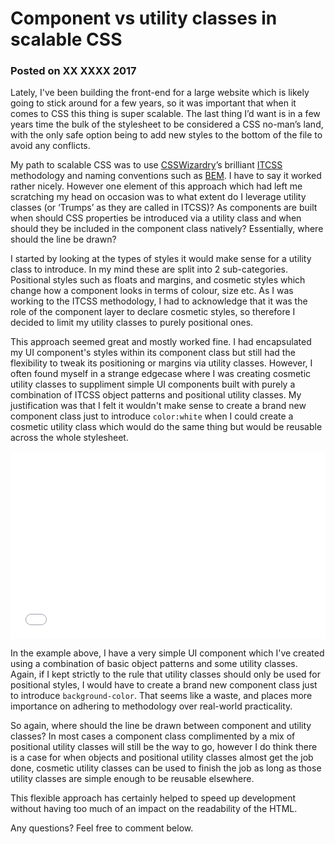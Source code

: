 # Component vs utility classes in scalable CSS
### Posted on XX XXXX 2017

Lately, I've been building the front-end for a large website which is likely going to stick around for a few years, so it was important that when it comes to CSS this thing is super scalable. The last thing I’d want is in a few years time the bulk of the stylesheet to be considered a CSS no-man’s land, with the only safe option being to add new styles to the bottom of the file to avoid any conflicts.

My path to scalable CSS was to use [CSSWizardry](https://csswizardry.com/)’s brilliant [ITCSS](https://www.xfive.co/blog/itcss-scalable-maintainable-css-architecture) methodology and naming conventions such as [BEM](http://getbem.com/). I have to say it worked rather nicely. However one element of this approach which had left me scratching my head on occasion was to what extent do I leverage utility classes (or ‘Trumps’ as they are called in ITCSS)? As components are built when should CSS properties be introduced via a utility class and when should they be included in the component class natively? Essentially, where should the line be drawn?

I started by looking at the types of styles it would make sense for a utility class to introduce. In my mind these are split into 2 sub-categories. Positional styles such as floats and margins, and cosmetic styles which change how a component looks in terms of colour, size etc. As I was working to the ITCSS methodology, I had to acknowledge that it was the role of the component layer to declare cosmetic styles, so therefore I decided to limit my utility classes to purely positional ones. 

This approach seemed great and mostly worked fine. I had encapsulated my UI component's styles within its component class but still had the flexibility to tweak its positioning or margins via utility classes. However, I often found myself in a strange edgecase where I was creating cosmetic utility classes to suppliment simple UI components built with purely a combination of ITCSS object patterns and positional utility classes. My justification was that I felt it wouldn't make sense to create a brand new component class just to introduce `color:white` when I could create a cosmetic utility class which would do the same thing but would be reusable across the whole stylesheet.

<iframe height='300' scrolling='no' title='ggdoov' src='//codepen.io/lukedidit/embed/ggdoov/?height=300&theme-id=5799&default-tab=css,result&embed-version=2' frameborder='no' allowtransparency='true' allowfullscreen='true' style='width: 100%;'>See the Pen <a href='http://codepen.io/lukedidit/pen/ggdoov/'>ggdoov</a> by Luke Harrison (<a href='http://codepen.io/lukedidit'>@lukedidit</a>) on <a href='http://codepen.io'>CodePen</a>.
</iframe>

In the example above, I have a very simple UI component which I've created using a combination of basic object patterns and some utility classes. Again, if I kept strictly to the rule that utility classes should only be used for positional styles, I would have to create a brand new component class just to introduce `background-color`. That seems like a waste, and places more importance on adhering to methodology over real-world practicality.

So again, where should the line be drawn between component and utility classes? In most cases a component class complimented by a mix of positional utility classes will still be the way to go, however I do think there is a case for when objects and positional utility classes almost get the job done, cosmetic utility classes can be used to finish the job as long as those utility classes are simple enough to be reusable elsewhere.

This flexible approach has certainly helped to speed up development without having too much of an impact on the readability of the HTML.

Any questions? Feel free to comment below.